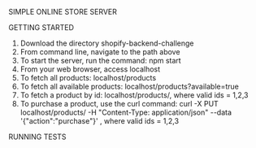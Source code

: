 SIMPLE ONLINE STORE SERVER

GETTING STARTED
1. Download the directory shopify-backend-challenge
2. From command line, navigate to the path above
3. To start the server, run the command: npm start
4. From your web browser, access localhost
5. To fetch all products: localhost/products
6. To fetch all available products: localhost/products?available=true
7. To fetch a product by id: localhost/products/<id>, where valid ids = 1,2,3
8. To purchase a product, use the curl command: curl -X PUT localhost/products/<id> -H "Content-Type: application/json" --data '{"action":"purchase"}' , where valid ids = 1,2,3

RUNNING TESTS